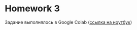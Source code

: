 # Homework 3

Задание выполнялось в Google Colab ([ссылка на ноутбук](https://colab.research.google.com/drive/1QekpURsjhNeGrCZI6ibEGNFU3sXVjO4Z?usp=sharing))